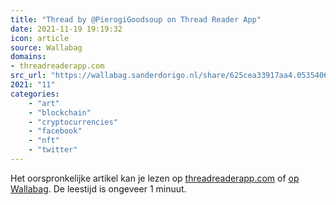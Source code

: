 ```yaml
---
title: "Thread by @PierogiGoodsoup on Thread Reader App"
date: 2021-11-19 19:19:32
icon: article
source: Wallabag
domains:
- threadreaderapp.com
src_url: "https://wallabag.sanderdorigo.nl/share/625cea33917aa4.05354063"
2021: "11"
categories:
    - "art"
    - "blockchain"
    - "cryptocurrencies"
    - "facebook"
    - "nft"
    - "twitter"
---
```

Het oorspronkelijke artikel kan je lezen op [threadreaderapp.com](https://threadreaderapp.com/thread/1451041075750051841.html) of [op Wallabag](https://wallabag.sanderdorigo.nl/share/625cea33917aa4.05354063). De leestijd is ongeveer 1 minuut.
